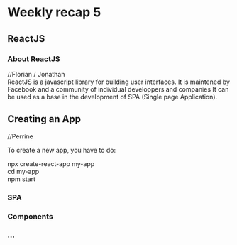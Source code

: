 # Weekly recap 5

## ReactJS

### About ReactJS

//Florian / Jonathan  
ReactJS is a javascript library for building user interfaces. It is maintened by Facebook and a community of individual developpers and companies
It can be used as a base in the development of SPA (Single page Application).

## Creating an App
//Perrine

To create a new app, you have to do:

npx create-react-app my-app  
cd my-app  
npm start  

### SPA

### Components

### ...
